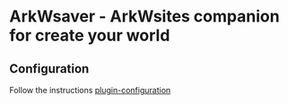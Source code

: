 # ArkWsaver - ArkWsites companion for create your world

## Configuration

Follow the instructions [plugin-configuration](https://arkwsites.com/plugin-configuration)
